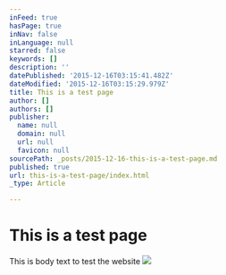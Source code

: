 ```yaml
---
inFeed: true
hasPage: true
inNav: false
inLanguage: null
starred: false
keywords: []
description: ''
datePublished: '2015-12-16T03:15:41.482Z'
dateModified: '2015-12-16T03:15:29.979Z'
title: This is a test page
author: []
authors: []
publisher:
  name: null
  domain: null
  url: null
  favicon: null
sourcePath: _posts/2015-12-16-this-is-a-test-page.md
published: true
url: this-is-a-test-page/index.html
_type: Article

---
```

# This is a test page

This is body text to test the website
![](https://the-grid-user-content.s3-us-west-2.amazonaws.com/1131c329-faff-420b-a542-70150e6f5f6d.jpg)